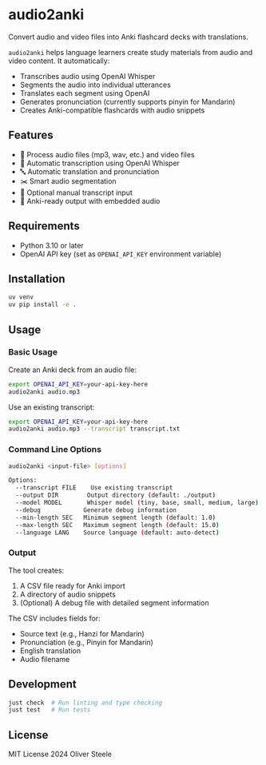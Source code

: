 # audio2anki

Convert audio and video files into Anki flashcard decks with translations.

`audio2anki` helps language learners create study materials from audio and video content. It automatically:
- Transcribes audio using OpenAI Whisper
- Segments the audio into individual utterances
- Translates each segment using OpenAI
- Generates pronunciation (currently supports pinyin for Mandarin)
- Creates Anki-compatible flashcards with audio snippets

## Features

- 🎵 Process audio files (mp3, wav, etc.) and video files
- 🤖 Automatic transcription using OpenAI Whisper
- 🔤 Automatic translation and pronunciation
- ✂️ Smart audio segmentation
- 📝 Optional manual transcript input
- 🎴 Anki-ready output with embedded audio

## Requirements

- Python 3.10 or later
- OpenAI API key (set as `OPENAI_API_KEY` environment variable)

## Installation

```bash
uv venv
uv pip install -e .
```

## Usage

### Basic Usage

Create an Anki deck from an audio file:
```bash
export OPENAI_API_KEY=your-api-key-here
audio2anki audio.mp3
```

Use an existing transcript:
```bash
export OPENAI_API_KEY=your-api-key-here
audio2anki audio.mp3 --transcript transcript.txt
```

### Command Line Options

```bash
audio2anki <input-file> [options]

Options:
  --transcript FILE    Use existing transcript
  --output DIR        Output directory (default: ./output)
  --model MODEL       Whisper model (tiny, base, small, medium, large)
  --debug            Generate debug information
  --min-length SEC   Minimum segment length (default: 1.0)
  --max-length SEC   Maximum segment length (default: 15.0)
  --language LANG    Source language (default: auto-detect)
```

### Output

The tool creates:
1. A CSV file ready for Anki import
2. A directory of audio snippets
3. (Optional) A debug file with detailed segment information

The CSV includes fields for:
- Source text (e.g., Hanzi for Mandarin)
- Pronunciation (e.g., Pinyin for Mandarin)
- English translation
- Audio filename

## Development

```bash
just check  # Run linting and type checking
just test   # Run tests
```

## License

MIT License 2024 Oliver Steele
